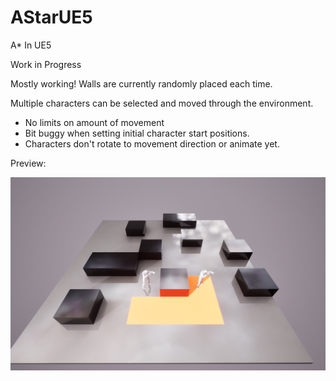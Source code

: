# AStarUE5
A* In UE5

Work in Progress

Mostly working!
Walls are currently randomly placed each time.

Multiple characters can be selected and moved through the environment.
- No limits on amount of movement
- Bit buggy when setting initial character start positions.
- Characters don't rotate to movement direction or animate yet.

Preview:

![Navigating](astarscreen2.png)
